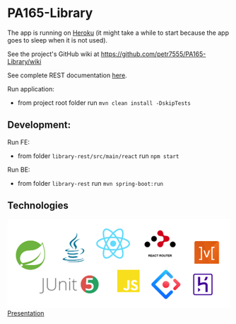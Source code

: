 # PA165-Library

The app is running on [Heroku](https://pa165-library.herokuapp.com/) (it might take a while to start because the app goes to sleep when it is not used).

See the project's GitHub wiki at https://github.com/petr7555/PA165-Library/wiki

See complete REST documentation [here](https://documenter.getpostman.com/view/9355808/SzfAzmgs?version=latest).

Run application:
* from project root folder run `mvn clean install -DskipTests`

## Development:

Run FE:
* from folder `library-rest/src/main/react` run `npm start`

Run BE:
* from folder `library-rest` run `mvn spring-boot:run`

## Technologies
![Technologies used](https://github.com/petr7555/PA165-Library/blob/master/docs/technologies.png)
[Presentation](https://docs.google.com/presentation/d/1guReZ06l8OnDNLTPyGrTZ3cfEIyQ8Wz-0AIRIfOs3Bw/edit?usp=sharing)
